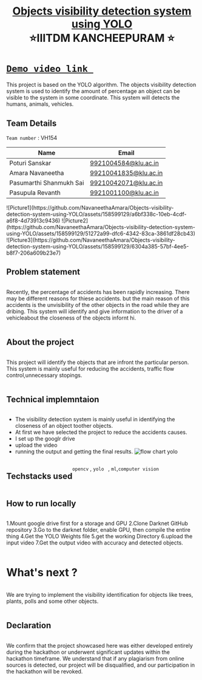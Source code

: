 <h1 align="center" style="border-bottom: none">
    <b>
        <a href="https://www.google.com"> Objects visibility detection system using YOLO  </a><br>
    </b>
    ⭐️IIITDM KANCHEEPURAM ⭐️ <br>
</h1>

#  [`Demo video link `](https://youtu.be/5sORbM-c6sU)
This project is based on the YOLO algorithm. The objects visibility detection system is used to identify the amount of percentage an object can be visible to the system in some coordinate. This system will detects the humans, animals, vehicles.
## Team Details
`Team number` : VH154

| Name    | Email           |
|---------|-----------------|
| Poturi Sanskar | 9921004584@klu.ac.in |
| Amara Navaneetha | 99210041835@klu.ac.in|
| Pasumarthi Shanmukh Sai | 99210042071@klu.ac.in |
| Pasupula Revanth| 9921001100@klu.ac.in |


<div style="display: flex; flex-wrap: wrap;">
    ![Picture1](https://github.com/NavaneethaAmara/Objects-visibility-detection-system-using-YOLO/assets/158599129/a6bf338c-10eb-4cdf-a6f8-4d73913c9436)
   ![Picture2](https://github.com/NavaneethaAmara/Objects-visibility-detection-system-using-YOLO/assets/158599129/51272a99-dfc6-4342-83ca-3861df28cb43)
    ![Picture3](https://github.com/NavaneethaAmara/Objects-visibility-detection-system-using-YOLO/assets/158599129/6304a385-57bf-4ee5-b8f7-206a609b23e7)

   

## Problem statement 
Recently, the percentage of accidents has been rapidly increasing. There may be different reasons for thiese accidents. but the main reason of this accidents is the unvisibility of the other objects in the road while they are dribing. This system will identify and give information to the driver of a vehicleabout the closeness of the objects infornt hi.
## About the project
This project will identify the objects that are infront the particular person. This system is mainly useful for reducing the accidents, traffic flow control,unnecessary stopings. 

## Technical implemntaion 
- The visibility detection system is mainly useful in identifying the closeness of an object toother objects.
- At first we have selected the project to reduce the accidents causes.
- I set up the googlr drive
- upload the video
- running the output and getting the final results.
  ![flow chart yolo](https://github.com/NavaneethaAmara/Objects-visibility-detection-system-using-YOLO/assets/158599129/c6b74219-e98a-4aa8-8393-42d1a3bf9b00)


## Techstacks used 
`opencv` , `yolo ` , `ml`,`computer vision `

## How to run locally 
1.Mount google drive first for a storage and GPU
2.Clone Darknet GitHub repository
3.Go to the darknet folder, enable GPU, then compile the entire thing
4.Get the YOLO Weights file
5.get the working Directory
6.upload the input video
7.Get the output video with accuracy and  detected objects.
# What's next ?
We are trying to implement the visibility identification for objects like trees, plants, polls and some other objects.
## Declaration
We confirm that the project showcased here was either developed entirely during the hackathon or underwent significant updates within the hackathon timeframe. We understand that if any plagiarism from online sources is detected, our project will be disqualified, and our participation in the hackathon will be revoked.
